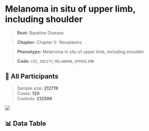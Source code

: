 # Melanoma in situ of upper limb, including shoulder

> **Root:** Baseline Disease  

> **Chapter:** Chapter II- Neoplasms  

> **Phenotype:** Melanoma in situ of upper limb, including shoulder  

> **Code:** `CD2_INSITU_MELANOMA_UPPERLIMB`

## 🧪 All Participants  
> Sample size: **212719**  
> Cases: **120**  
> Controls: **212599**
<img src="/Sensitive/Figures/ALL/Incidence/CD2_INSITU_MELANOMA_UPPERLIMB.png"/>

## 📊 Data Table
<CsvTableMRF src="/Sensitive/Data/ALL/Incidence/COX_CD2_INSITU_MELANOMA_UPPERLIMB.csv"/>

